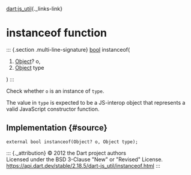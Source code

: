 [dart:js\_util](../dart-js_util/dart-js_util-library){._links-link}

instanceof function
===================

::: {.section .multi-line-signature}
[bool](../dart-core/bool-class) instanceof(

1.  [Object](../dart-core/object-class)? o,
2.  [Object](../dart-core/object-class) type

)
:::

Check whether `o` is an instance of `type`.

The value in `type` is expected to be a JS-interop object that
represents a valid JavaScript constructor function.

Implementation {#source}
--------------

``` {.language-dart data-language="dart"}
external bool instanceof(Object? o, Object type);
```

::: {._attribution}
© 2012 the Dart project authors\
Licensed under the BSD 3-Clause \"New\" or \"Revised\" License.\
<https://api.dart.dev/stable/2.18.5/dart-js_util/instanceof.html>
:::
